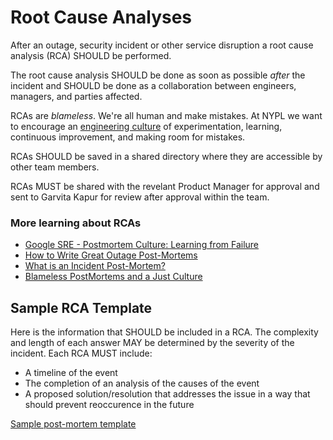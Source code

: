 # Root Cause Analyses

After an outage, security incident or other service disruption a root cause analysis (RCA) SHOULD be performed.

The root cause analysis SHOULD be done as soon as possible _after_ the incident and SHOULD be done as a collaboration between engineers, managers, and parties affected.

RCAs are *blameless*. We're all human and make mistakes. At NYPL we want to encourage an [engineering culture](../culture/values.md#not-shaming-or-blaming) of experimentation, learning, continuous improvement, and making room for mistakes.

RCAs SHOULD be saved in a shared directory where they are accessible by other team members.

RCAs MUST be shared with the revelant Product Manager for approval and sent to Garvita Kapur for review after approval within the team.

### More learning about RCAs ###

- [Google SRE - Postmortem Culture: Learning from Failure](https://landing.google.com/sre/book/chapters/postmortem-culture.html)
- [How to Write Great Outage Post-Mortems](http://artsy.github.io/blog/2014/11/19/how-to-write-great-outage-post-mortems/)
- [What is an Incident Post-Mortem?](https://www.pagerduty.com/resources/learn/post-mortem-incident-report/)
- [Blameless PostMortems and a Just Culture](https://codeascraft.com/2012/05/22/blameless-postmortems/)

## Sample RCA Template

Here is the information that SHOULD be included in a RCA. The complexity and length of each answer MAY be determined by the severity of the incident. Each RCA MUST include:

- A timeline of the event
- The completion of an analysis of the causes of the event
- A proposed solution/resolution that addresses the issue in a way that should prevent reoccurence in the future

[Sample post-mortem template](https://docs.google.com/spreadsheets/d/1lrOpMoxWKXduwgbEjfASfhcP0l3D99V3vQ853wzWJ9I/edit?usp=sharing)



